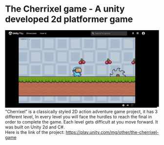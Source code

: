 # The Cherrixel game - A unity developed 2d platformer game
![MainPage](mainpage.png)
"Cherrixel” is a classically styled 2D action adventure game project, it has 3 different level, In every level you will face the hurdles to reach the final in order to complete the game. Each level gets difficult at you move forward.
It was built on Unity 2d and C#.<br>
Here is the link of the project: https://play.unity.com/mg/other/the-cherrixel-game  <br>
